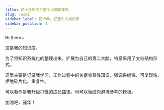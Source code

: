 ```yaml
---
title: 花十年时间打造个人知识体系
slug: /wiki
sidebar_label: 花十年，打造个人知识库
sidebar_position: 1
---
```


Hi there~

这是我的知识库。

为了将知识系统化的整理出来，扩展为自己的第二大脑，特意采用了文档结构形式。

这里主要是记录我学习、工作过程中的关键收获性知识，强调系统性、可复现性，拒绝碎片化、重复性。

可以看作是我升级打怪的成长路径，也可以当成你避坑参考的模板。

加油吧，骚年！
